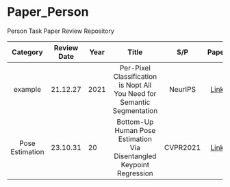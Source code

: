 # Paper_Person
Person Task Paper Review Repository


| Category       | Review Date | Year |                                  Title                                         |   S/P    | Paper                                        | Review Page                                                       |
|:--------------:|:-----------:|------|:------------------------------------------------------------------------------:|:--------:|:--------------------------------------------:|:------------------------------------------------------------:|
| example   |   21.12.27  | 2021 | Per-Pixel Classification is Nopt All You Need for Semantic Segmentation        | NeurIPS  | [Link](https://arxiv.org/abs/2107.06278)     | [Review](Segmentation/MaskFormer/review-MaskFormer.md)       |
| Pose Estimation   |   23.10.31  | 20 | Bottom-Up Human Pose Estimation Via Disentangled Keypoint Regression             | CVPR2021    | [Link](https://arxiv.org/abs/2104.02300)     | [no update](ImageComposition/DeepImageBlending_StyleTransfer/DeepImageBlending.pdf) |                     |



